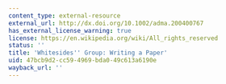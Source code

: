 ```yaml
---
content_type: external-resource
external_url: http://dx.doi.org/10.1002/adma.200400767
has_external_license_warning: true
license: https://en.wikipedia.org/wiki/All_rights_reserved
status: ''
title: 'Whitesides'' Group: Writing a Paper'
uid: 47bcb9d2-cc59-4969-bda0-49c613a6190e
wayback_url: ''
---
```

